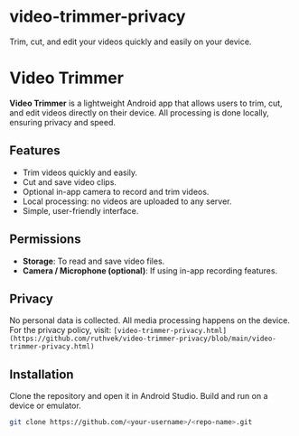 # video-trimmer-privacy
Trim, cut, and edit your videos quickly and easily on your device.

# Video Trimmer

**Video Trimmer** is a lightweight Android app that allows users to trim, cut, and edit videos directly on their device. All processing is done locally, ensuring privacy and speed.

## Features
- Trim videos quickly and easily.
- Cut and save video clips.
- Optional in-app camera to record and trim videos.
- Local processing: no videos are uploaded to any server.
- Simple, user-friendly interface.

## Permissions
- **Storage**: To read and save video files.
- **Camera / Microphone (optional)**: If using in-app recording features.

## Privacy
No personal data is collected. All media processing happens on the device.  
For the privacy policy, visit: `[video-trimmer-privacy.html](https://github.com/ruthvek/video-trimmer-privacy/blob/main/video-trimmer-privacy.html)`

## Installation
Clone the repository and open it in Android Studio. Build and run on a device or emulator.

```bash
git clone https://github.com/<your-username>/<repo-name>.git

